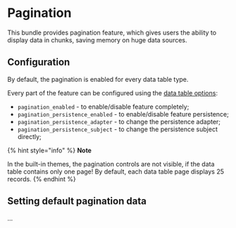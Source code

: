 # Pagination

This bundle provides pagination feature, which gives users the ability to display data in chunks, saving memory on huge data sources.

## Configuration

By default, the pagination is enabled for every data table type.

Every part of the feature can be configured using the [data table options](https://data-table-bundle.readthedocs.io/en/latest/reference/pagination/#passing-options-to-data-tables):

* `pagination_enabled` - to enable/disable feature completely;
* `pagination_persistence_enabled` - to enable/disable feature persistence;
* `pagination_persistence_adapter` - to change the persistence adapter;
* `pagination_persistence_subject` - to change the persistence subject directly;

{% hint style="info" %}
**Note**

In the built-in themes, the pagination controls are not visible, if the data table contains only one page! By default, each data table page displays 25 records.
{% endhint %}

## Setting default pagination data

...
